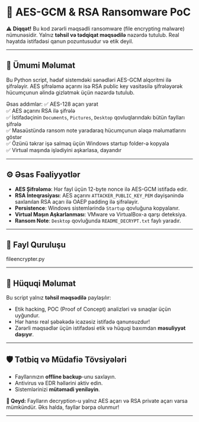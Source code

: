 # 🛑 AES-GCM & RSA Ransomware PoC

⚠️ **Diqqət!** Bu kod zərərli məqsədli ransomware (file encrypting malware) nümunəsidir. Yalnız **təhsil və tədqiqat məqsədilə** nəzərdə tutulub. Real həyatda istifadəsi qanun pozuntusudur və etik deyil.

---

## 📜 Ümumi Məlumat

Bu Python script, hədəf sistemdəki sənədləri AES-GCM alqoritmi ilə şifrələyir. AES şifrələmə açarını isə RSA public key vasitəsilə şifrələyərək hücumçunun əlində gizlətmək üçün nəzərdə tutulub.

Əsas addımlar:
✅ AES-128 açarı yarat  
✅ AES açarını RSA ilə şifrələ  
✅ İstifadəçinin `Documents`, `Pictures`, `Desktop` qovluqlarındakı bütün faylları şifrələ  
✅ Masaüstündə ransom note yaradaraq hücumçunun əlaqə məlumatlarını göstər  
✅ Özünü təkrar işə salmaq üçün Windows startup folder-ə kopyala  
✅ Virtual maşında işlədiyini aşkarlasa, dayandır

---

## ⚙️ Əsas Fəaliyyətlər

- **AES Şifrələmə**: Hər fayl üçün 12-byte nonce ilə AES-GCM istifadə edir.
- **RSA İnteqrasiyası**: AES açarını `ATTACKER_PUBLIC_KEY_PEM` dəyişənində saxlanılan RSA açarı ilə OAEP padding ilə şifrələyir.
- **Persistence**: Windows sistemlərində `Startup` qovluğuna kopyalanır.
- **Virtual Maşın Aşkarlanması**: VMware və VirtualBox-a qarşı deteksiya.
- **Ransom Note**: `Desktop` qovluğunda `README_DECRYPT.txt` faylı yaradır.

---

## 📁 Fayl Quruluşu

fileencrypter.py


---

## 🚨 Hüquqi Məlumat

Bu script yalnız **təhsil məqsədilə** paylaşılır:
- Etik hacking, POC (Proof of Concept) analizləri və sınaqlar üçün uyğundur.
- Hər hansı real şəbəkədə icazəsiz istifadə qanunsuzdur!
- Zərərli məqsədlər üçün istifadəsi etik və hüquqi baxımdan **məsuliyyət daşıyır**.

---

## 🛡️ Tətbiq və Müdafiə Tövsiyələri

- Fayllarınızın **offline backup**-unu saxlayın.  
- Antivirus və EDR həllərini aktiv edin.  
- Sistemlərinizi **mütəmadi yeniləyin**.

**📎 Qeyd:** Faylların decryption-u yalnız AES açarı və RSA private açarı varsa mümkündür. Əks halda, fayllar bərpa olunmur!

---
